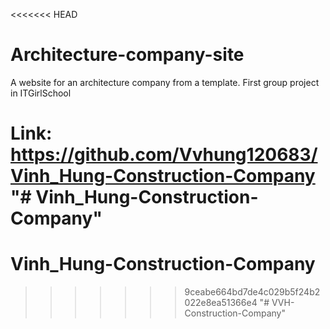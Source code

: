 <<<<<<< HEAD
# Architecture-company-site

A website for an architecture company from a template. First group project in ITGirlSchool

Link: https://github.com/Vvhung120683/Vinh_Hung-Construction-Company
"# Vinh_Hung-Construction-Company" 
=======
# Vinh_Hung-Construction-Company
>>>>>>> 9ceabe664bd7de4c029b5f24b2022e8ea51366e4
"# VVH-Construction-Company" 
